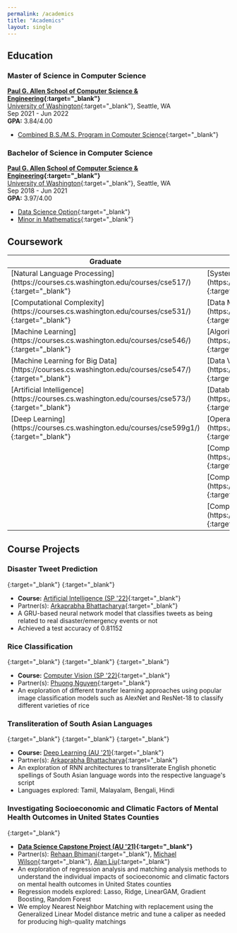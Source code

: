 ```yaml
---
permalink: /academics
title: "Academics"
layout: single
---
```


## Education

### Master of Science in Computer Science
**[Paul G. Allen School of Computer Science & Engineering](https://cs.washington.edu){:target="_blank"}**\
[University of Washington](https://washington.edu){:target="_blank"}, Seattle, WA\
Sep 2021 - Jun 2022\
**GPA:** 3.84/4.00
- [Combined B.S./M.S. Program in Computer Science](https://www.cs.washington.edu/academics/bsms){:target="_blank"}

### Bachelor of Science in Computer Science
**[Paul G. Allen School of Computer Science & Engineering](https://cs.washington.edu){:target="_blank"}**\
[University of Washington](https://washington.edu){:target="_blank"}, Seattle, WA\
Sep 2018 - Jun 2021\
**GPA:** 3.97/4.00
- [Data Science Option](https://cs.washington.edu/academics/ugrad/current-students/degree/data-science){:target="_blank"}
- [Minor in Mathematics](https://math.washington.edu/math-minor){:target="_blank"}

## Coursework
<table>
    <colgroup>
        <col width="33%" />
        <col width="34%" />
        <col width="33%" />
    </colgroup>
    <thead>
        <tr class="header">
            <th>Graduate</th>
            <th>Undergraduate</th>
            <th>Other/Seminars</th>
        </tr>
    </thead>
    <tbody>
        <tr>
            <td markdown="span">[Natural Language Processing](https://courses.cs.washington.edu/courses/cse517/){:target="_blank"}</td>
            <td markdown="span">[Systems Programming](https://courses.cs.washington.edu/courses/cse333/){:target="_blank"}</td>
            <td markdown="span">[Data Science Capstone](https://courses.cs.washington.edu/courses/cse481ds/){:target="_blank"}</td>
        </tr>
        <tr>
            <td markdown="span">[Computational Complexity](https://courses.cs.washington.edu/courses/cse531/){:target="_blank"}</td>
            <td markdown="span">[Data Management](https://courses.cs.washington.edu/courses/cse344/){:target="_blank"}</td>
            <td markdown="span">[Differential Equations](https://math.washington.edu/math207307){:target="_blank"}</td>
        </tr>
        <tr>
            <td markdown="span">[Machine Learning](https://courses.cs.washington.edu/courses/cse546/){:target="_blank"}</td>
            <td markdown="span">[Algorithms](https://courses.cs.washington.edu/courses/cse421/){:target="_blank"}</td>
            <td markdown="span">[Linear Analysis](https://math.washington.edu/math209309){:target="_blank"}</td>
        </tr>
        <tr>
            <td markdown="span">[Machine Learning for Big Data](https://courses.cs.washington.edu/courses/cse547/){:target="_blank"}</td>
            <td markdown="span">[Data Visualization](https://courses.cs.washington.edu/courses/cse442/){:target="_blank"}</td>
            <td markdown="span">[Advanced Linear Algebra](https://sites.math.washington.edu/~m318/){:target="_blank"}</td>
        </tr>
        <tr>
            <td markdown="span">[Artificial Intelligence](https://courses.cs.washington.edu/courses/cse573/){:target="_blank"}</td>
            <td markdown="span">[Database Systems Internals](https://courses.cs.washington.edu/courses/cse444/){:target="_blank"}</td>
            <td markdown="span">[Mathematics of Democracy (Special Offering)](https://math.washington.edu/special-offerings){:target="_blank"}</td>
        </tr>
        <tr>
            <td markdown="span">[Deep Learning](https://courses.cs.washington.edu/courses/cse599g1/){:target="_blank"}</td>
            <td markdown="span">[Operating Systems](https://courses.cs.washington.edu/courses/cse451/){:target="_blank"}</td>
            <td markdown="span">[Systems Seminar](https://courses.cs.washington.edu/courses/cse590s/){:target="_blank"}</td>
        </tr>
        <tr>
            <td markdown="span"></td>
            <td markdown="span">[Computer Vision](https://courses.cs.washington.edu/courses/cse455/){:target="_blank"}</td>
            <td markdown="span">[Security Seminar](https://courses.cs.washington.edu/courses/cse590y/){:target="_blank"}</td>
        </tr>
        <tr>
            <td markdown="span"></td>
            <td markdown="span">[Computer Communication Networks](https://courses.cs.washington.edu/courses/cse461/){:target="_blank"}</td>
            <td markdown="span">[Robotics Colloquium](https://courses.cs.washington.edu/courses/cse590r/){:target="_blank"}</td>
        </tr>
        <tr>
            <td markdown="span"></td>
            <td markdown="span">[Computer Security](https://courses.cs.washington.edu/courses/cse484/){:target="_blank"}</td>
            <td markdown="span">[Scientific Computing](https://www.washington.edu/students/crscat/appmath.html#amath301){:target="_blank"}</td>
        </tr>
    </tbody>
</table>

## Course Projects

### Disaster Tweet Prediction
[<i class="fab fa-github"></i>](https://github.com/abhishekbabu/cse573-disaster-tweet-prediction){:target="_blank"} [<i class="fab fa-kaggle"></i>](https://www.kaggle.com/competitions/nlp-getting-started){:target="_blank"}
- **Course:** [Artificial Intelligence (SP '22)](https://courses.cs.washington.edu/courses/cse573/22sp/){:target="_blank"}
- Partner(s): [Arkaprabha Bhattacharya](https://www.linkedin.com/in/arkaprabhabhattacharya/){:target="_blank"}
- A GRU-based neural network model that classifies tweets as being related to real disaster/emergency events or not
- Achieved a test accuracy of 0.81152

### Rice Classification
[<i class="fab fa-github"></i>](https://github.com/abhishekbabu/cse455-rice-classification){:target="_blank"} [<i class="fas fa-link"></i>](https://abhishekbabu.github.io/cse455-rice-classification/){:target="_blank"} [<i class="fab fa-kaggle"></i>](https://www.kaggle.com/datasets/muratkokludataset/rice-image-dataset){:target="_blank"}
- **Course:** [Computer Vision (SP '22)](https://courses.cs.washington.edu/courses/cse455/22sp/){:target="_blank"}
- Partner(s): [Phuong Nguyen](https://www.linkedin.com/in/phdn/){:target="_blank"}
- An exploration of different transfer learning approaches using popular image classification models such as AlexNet and ResNet-18 to classify different varieties of rice

### Transliteration of South Asian Languages
[<i class="fab fa-github"></i>](https://github.com/abhishekbabu/cse599g1-transliteration-net){:target="_blank"} [<i class="fas fa-link"></i>](https://arkabhat.github.io/cse490g1-final-project/){:target="_blank"} [<i class="fas fa-database"></i>](https://github.com/google-research-datasets/dakshina){:target="_blank"}
- **Course:** [Deep Learning (AU '21)](https://courses.cs.washington.edu/courses/cse490g1/21au/){:target="_blank"}
- Partner(s): [Arkaprabha Bhattacharya](https://www.linkedin.com/in/arkaprabhabhattacharya/){:target="_blank"}
- An exploration of RNN architectures to transliterate English phonetic spellings of South Asian language words into the respective language's script
- Languages explored: Tamil, Malayalam, Bengali, Hindi

### Investigating Socioeconomic and Climatic Factors of Mental Health Outcomes in United States Counties
[<i class="fab fa-github"></i>](https://github.com/abhishekbabu/cse481ds-mental-health){:target="_blank"}
- **[Data Science Capstone Project (AU '21)](https://courses.cs.washington.edu/courses/cse481ds/21au/){:target="_blank"}**
- Partner(s): [Rehaan Bhimani](https://www.linkedin.com/in/rehaanbhimani/){:target="_blank"}, [Michael Wilson](https://www.linkedin.com/in/michaelwilson23/){:target="_blank"}, [Alan Liu](https://www.linkedin.com/in/alan-liu3/){:target="_blank"}
- An exploration of regression analysis and matching analysis methods to understand the individual impacts of socioeconomic and climatic factors on mental health outcomes in United States counties
- Regression models explored: Lasso, Ridge, LinearGAM, Gradient Boosting, Random Forest
- We employ Nearest Neighbor Matching with replacement using the Generalized Linear Model distance metric and tune a caliper as needed for producing high-quality matchings